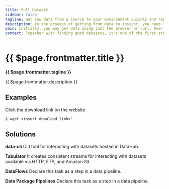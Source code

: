 ```yaml
---
title: Pull Dataset
sidebar: false
tagline: Get raw data from a source to your environment quickly and repeatedly.
description: In the process of getting from data to insight, you need to download data from external sources.
pain: Initially, you may get data using just the browser or curl. Over time, you will want to pull using a CLI or library compatible with the Data Package specification.
context: Together with finding good datasets, it's one of the first steps of every data project.
---
```


<JobsDiagram selected="pull-dataset"></JobsDiagram>

# {{ $page.frontmatter.title }}

**{{ $page.frontmatter.tagline }}**

{{ $page.frontmatter.description }}

## Examples

Click the download link on the website

```
$ wget <insert download link>"
```

## Solutions

**data-cli**
CLI tool for interacting with datasets hosted in DataHub.
 
**Tabulator**
It creates consistent streams for interacting with datasets available via HTTP, FTP, and Amazon S3.
 
**DataFlows**
Declare this task as a step in a data pipeline.
 
**Data Package Pipelines**
Declare this task as a step in a data pipeline.


<script>
import JobsDiagram from "@theme/components/JobsDiagram.vue";

export default {
  components: { JobsDiagram }
};
</script>
